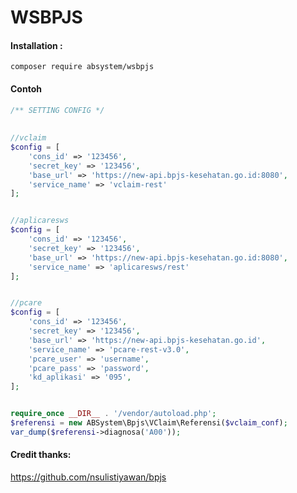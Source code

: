 # WSBPJS

#### Installation :

`composer require absystem/wsbpjs`

#### Contoh

```php
/** SETTING CONFIG */
 
 
//vclaim
$config = [
    'cons_id' => '123456',
    'secret_key' => '123456',
    'base_url' => 'https://new-api.bpjs-kesehatan.go.id:8080',
    'service_name' => 'vclaim-rest'
];


//aplicaresws
$config = [
    'cons_id' => '123456',
    'secret_key' => '123456',
    'base_url' => 'https://new-api.bpjs-kesehatan.go.id:8080',
    'service_name' => 'aplicaresws/rest'
];


//pcare
$config = [
    'cons_id' => '123456',
    'secret_key' => '123456',
    'base_url' => 'https://new-api.bpjs-kesehatan.go.id',
    'service_name' => 'pcare-rest-v3.0',
    'pcare_user' => 'username',
    'pcare_pass' => 'password',
    'kd_aplikasi' => '095',
];


require_once __DIR__ . '/vendor/autoload.php';
$referensi = new ABSystem\Bpjs\VClaim\Referensi($vclaim_conf);
var_dump($referensi->diagnosa('A00'));

```


#### Credit thanks:

https://github.com/nsulistiyawan/bpjs